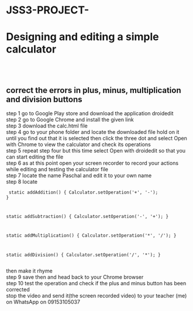 # JSS3-PROJECT-
<h1>Designing and editing a simple calculator </h1><br><br>
<h2>correct the errors in plus, minus, multiplication and division buttons</h2>

step 1 go to Google Play store and download the application droidedit<br>
step 2 go to Google Chrome and install the given link <br>
step 3 download the calc.html file <br>
step 4 go to your phone folder and locate the downloaded file hold on it until you find out that it is selected then click the three dot and select Open with Chrome to view the calculator and check its operations <br>
step 5 repeat step four but this time select Open with droidedit
so that you can start editing the file <br>
step 6 as at this point open your screen recorder to record your actions while editing and testing the calculator file<br>
step 7 locate the name Paschal and edit it to your own name<br>
step 8 locate   <pre><code>
static addAddition() {
    Calculator.setOperation('+', '-');
}

static addSubtraction() {
    Calculator.setOperation('-', '+');
}

static addMultiplication() {
    Calculator.setOperation('*', '/');
}

static addDivision() {
    Calculator.setOperation('/', '*');
}
    </code></pre> then make it rhyme<br>
step 9 save then and head back to your Chrome browser <br>
step 10 test the operation and check if the plus and minus button has been corrected<br>
stop the video and send it(the screen recorded video) to your teacher (me) on WhatsApp on 09153105037
